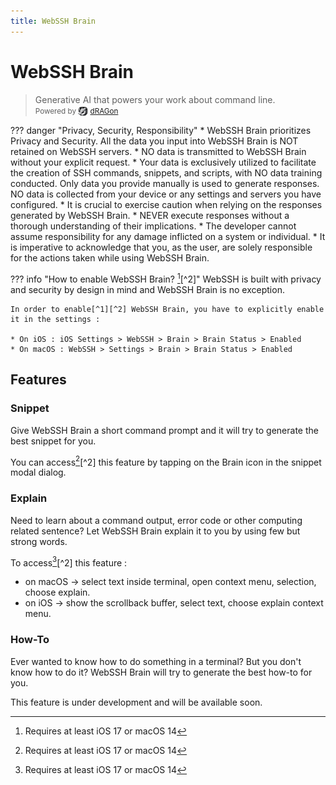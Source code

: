 ```yaml
---
title: WebSSH Brain
---
```


# WebSSH Brain
> Generative AI that powers your work about command line.
> <br /><small>Powered by <img src="https://raw.githubusercontent.com/dRAGon-Okinawa/dRAGon/refs/heads/main/static/img/dragon_okinawa_icon.png" alt="dRAGon Okinawa" title="dRAGon Okinawa" style="width:16px; vertical-align:middle"/> [dRAGon](https://github.com/dRAGon-Okinawa/dRAGon)</small>

??? danger "Privacy, Security, Responsibility"
    * WebSSH Brain prioritizes Privacy and Security. All the data you input into WebSSH Brain is NOT retained on WebSSH servers.
    * NO data is transmitted to WebSSH Brain without your explicit request.
    * Your data is exclusively utilized to facilitate the creation of SSH commands, snippets, and scripts, with NO data training conducted. Only data you provide manually is used to generate responses. NO data is collected from your device or any settings and servers you have configured.
    * It is crucial to exercise caution when relying on the responses generated by WebSSH Brain. 
    * NEVER execute responses without a thorough understanding of their implications. 
    * The developer cannot assume responsibility for any damage inflicted on a system or individual. 
    * It is imperative to acknowledge that you, as the user, are solely responsible for the actions taken while using WebSSH Brain.

??? info "How to enable WebSSH Brain? [^1][^2]"
    WebSSH is built with privacy and security by design in mind and WebSSH Brain is no exception.

    In order to enable[^1][^2] WebSSH Brain, you have to explicitly enable it in the settings :

    * On iOS : iOS Settings > WebSSH > Brain > Brain Status > Enabled
    * On macOS : WebSSH > Settings > Brain > Brain Status > Enabled

## Features
### Snippet
Give WebSSH Brain a short command prompt and it will try to generate the best snippet for you.

You can access[^1][^2] this feature by tapping on the Brain icon in the snippet modal dialog.

### Explain
Need to learn about a command output, error code or other computing related sentence?
Let WebSSH Brain explain it to you by using few but strong words.

To access[^1][^2] this feature :

* on macOS -> select text inside terminal, open context menu, selection, choose explain.
* on iOS -> show the scrollback buffer, select text, choose explain context menu.

### How-To
Ever wanted to know how to do something in a terminal? But you don't know how to do it?
WebSSH Brain will try to generate the best how-to for you.

This feature is under development and will be available soon.

[^1]: Requires at least iOS 17 or macOS 14